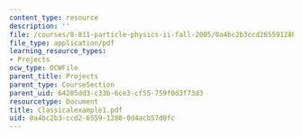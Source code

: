 ```yaml
---
content_type: resource
description: ''
file: /courses/8-811-particle-physics-ii-fall-2005/0a4bc2b3ccd2655912800d4acb57d0fc_Classicalexample1.pdf
file_type: application/pdf
learning_resource_types:
- Projects
ocw_type: OCWFile
parent_title: Projects
parent_type: CourseSection
parent_uid: 64205dd3-c33b-6ce3-cf55-759f0d3f73d3
resourcetype: Document
title: Classicalexample1.pdf
uid: 0a4bc2b3-ccd2-6559-1280-0d4acb57d0fc
---
```

